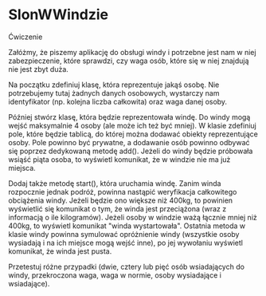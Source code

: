 # SlonWWindzie

Ćwiczenie

Załóżmy, że piszemy aplikację do obsługi windy i potrzebne jest nam w niej zabezpieczenie, które sprawdzi, czy waga osób, które się w niej znajdują nie jest zbyt duża.

Na początku zdefiniuj klasę, która reprezentuje jakąś osobę. Nie potrzebujemy tutaj żadnych danych osobowych, wystarczy nam identyfikator (np. kolejna liczba całkowita) oraz waga danej osoby.

Później stwórz klasę, która będzie reprezentowała windę. Do windy mogą wejść maksymalnie 4 osoby (ale może ich też być mniej). W klasie zdefiniuj pole, które będzie tablicą, do której można dodawać obiekty reprezentujące osoby. Pole powinno być prywatne, a dodawanie osób powinno odbywać się poprzez dedykowaną metodę add(). Jeżeli do windy będzie próbowała wsiąść piąta osoba, to wyświetl komunikat, że w windzie nie ma już miejsca.

Dodaj także metodę start(), która uruchamia windę. Zanim winda rozpocznie jednak podróż, powinna nastąpić weryfikacja całkowitego obciążenia windy. Jeżeli będzie ono większe niż 400kg, to powinien wyświetlić się komunikat o tym, że winda jest przeciążona (wraz z informacją o ile kilogramów). Jeżeli osoby w windzie ważą łącznie mniej niż 400kg, to wyświetl komunikat "winda wystartowała". Ostatnia metoda w klasie windy powinna symulować opróżnienie windy (wszystkie osoby wysiadają i na ich miejsce mogą wejść inne), po jej wywołaniu wyświetl komunikat, że winda jest pusta.

Przetestuj różne przypadki (dwie, cztery lub pięć osób wsiadających do windy, przekroczona waga, waga w normie, osoby wysiadające i wsiadające).
